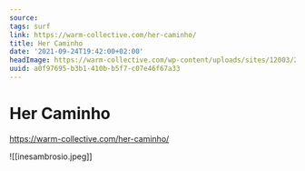 ```yaml
---
source:
tags: surf
link: https://warm-collective.com/her-caminho/
title: Her Caminho
date: '2021-09-24T19:42:00+02:00'
headImage: https://warm-collective.com/wp-content/uploads/sites/12003/2021/08/inesambrosio.art-44448152_103120537330770_7639272432986118053_n.jpg
uuid: a0f97695-b3b1-410b-b5f7-c07e46f67a33
---
```


# Her Caminho

https://warm-collective.com/her-caminho/

![[inesambrosio.jpeg]]